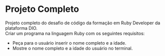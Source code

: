 # Projeto Completo
Projeto completo do desafio de código da formação em Ruby Developer da plataforma DIO.  
Criar um programa na linguagem Ruby com os seguintes requisitos:
  * Peça para o usuário inserir o nome completo e a idade.
  * Mostre o nome completo e a idade do usuário no terminal.
